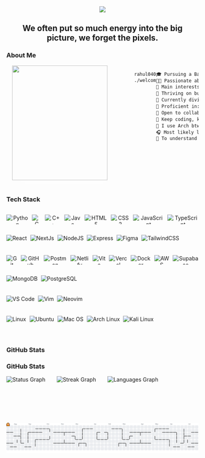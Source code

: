 <!-- Main Top PC GIF -->

<div style="display: flex; justify-content: center;">
    <img src="https://user-images.githubusercontent.com/74038190/225813708-98b745f2-7d22-48cf-9150-083f1b00d6c9.gif" height="auto" width="auto" />
</div>

<div align="center">

## We often put so much energy into the big picture, we forget the pixels.

</div>

<!-- About ME -->

### About Me

<div class="about-main" style="display: flex;">
    <div align="left" style="display: flex; margin: 0px 70px 0px 15px; box-shadow: 10px 10px 13px -3px rgba(255,255,255,0.5);" class="about-left">
        <img align="left" src="https://i.giphy.com/media/v1.Y2lkPTc5MGI3NjExcGQ1N2ltOXo5dWYxZ3RsZXp0Z2k4bXppNGJuZjFsdnd6eHFpc2JncSZlcD12MV9pbnRlcm5hbF9naWZfYnlfaWQmY3Q9Zw/2xu5zpSV3oqKcCSZ49/giphy.gif" height="300" width="250">
    </div>

```
rahul04032004@github:~$ ./welcome.sh
```

```markdown
🎓 Pursuing a Bachelor's in Computer Science
👨‍💻 Passionate about programming and exploring the world of technology.
🔎 Main interests: Web Development & Cyber Security
🔭 Thriving on building robust Backend Systems.
🌱 Currently diving into Cloud Computing and Next.js
🌟 Proficient in: Java, Python
💼 Open to collaboration on innovative Web development projects!
🚩 Keep coding, keep innovating! Let's build the future together!
🐧 I use Arch btw...
🎧 Most likely listening to a song right now
🔄 To understand recursion, you first need to understand recursion.
​​‎ ‎ ‎ ‎ ‎ ‎ ‎ ‎ ‎ 
```

  </div>
</div>

<br>

### Tech Stack

<div style="display: flex;">
  <div style="display: flex; flex-direction: column;">
    <!-- <b style="display: inline; font-size: 20px; margin-bottom: 0px;">Languages</b> -->
    <p align="center" style="display: flex; gap: 9px">
      <img src="https://ziadoua.github.io/m3-Markdown-Badges/badges/Python/python2.svg" alt="Python" height="25" />
      <img src="https://ziadoua.github.io/m3-Markdown-Badges/badges/C/c2.svg" alt="C" height="25" />
      <img src="https://ziadoua.github.io/m3-Markdown-Badges/badges/C++/c++2.svg" alt="C++" height="25" />
      <img src="https://ziadoua.github.io/m3-Markdown-Badges/badges/Java/java2.svg" alt="Java" height="25" />
      <img src="https://ziadoua.github.io/m3-Markdown-Badges/badges/HTML/html2.svg" alt="HTML5" height="25" />
      <img src="https://ziadoua.github.io/m3-Markdown-Badges/badges/CSS/css2.svg" alt="CSS3" height="25" />
      <img src="https://ziadoua.github.io/m3-Markdown-Badges/badges/Javascript/javascript2.svg" alt="JavaScript" height="25" />
      <img src="https://ziadoua.github.io/m3-Markdown-Badges/badges/TypeScript/typescript2.svg" alt="TypeScript" height="25" />
    </p>
    <!-- <b style="display: inline; font-size: 20px; margin-bottom: 0px;">Libraries</b> -->
    <p align="center" style="display: flex; gap: 9px">
      <img src="https://ziadoua.github.io/m3-Markdown-Badges/badges/React/react2.svg" alt="React" height="25" />
      <img src="https://ziadoua.github.io/m3-Markdown-Badges/badges/NextJS/nextjs2.svg" alt="NextJs" height="25" />
      <img src="https://ziadoua.github.io/m3-Markdown-Badges/badges/NodeJS/nodejs2.svg" alt="NodeJS" height="25" />
      <img src="https://ziadoua.github.io/m3-Markdown-Badges/badges/Express/express2.svg" alt="Express" height="25" />
      <img src="https://ziadoua.github.io/m3-Markdown-Badges/badges/Figma/figma2.svg" alt="Figma" height="25" />
      <img src="https://ziadoua.github.io/m3-Markdown-Badges/badges/TailwindCSS/tailwindcss2.svg" alt="TailwindCSS" height="25" />
    </p>
    <!-- <b style="display: inline; font-size: 20px; margin-bottom: 0px;">Tools</b> -->
    <p align="center" style="display: flex; gap: 9px">
      <!-- Version Control -->
      <img src="https://ziadoua.github.io/m3-Markdown-Badges/badges/Git/git2.svg" alt="Git" height="25" />
      <img src="https://ziadoua.github.io/m3-Markdown-Badges/badges/Github/github2.svg" alt="GitHub" height="25" />
      <!-- API Testing & Development -->
      <img src="https://ziadoua.github.io/m3-Markdown-Badges/badges/Postman/postman2.svg" alt="Postman" height="25" />
      <!-- Deployment & Hosting -->
      <img src="https://ziadoua.github.io/m3-Markdown-Badges/badges/Netlify/netlify2.svg" alt="Netlify" height="25" />
      <img src="https://ziadoua.github.io/m3-Markdown-Badges/badges/ViteJS/vitejs2.svg" alt="Vite" height="25" />
      <img src="https://ziadoua.github.io/m3-Markdown-Badges/badges/Vercel/vercel2.svg" alt="Vercel" height="25" />
      <!-- Containerization & Cloud Services -->
      <img src="https://ziadoua.github.io/m3-Markdown-Badges/badges/Docker/docker2.svg" alt="Docker" height="25" />
      <img src="https://ziadoua.github.io/m3-Markdown-Badges/badges/AWS/aws2.svg" alt="AWS" height="25" />
      <!-- Database & Authentication -->
      <img src="https://ziadoua.github.io/m3-Markdown-Badges/badges/Supabase/supabase2.svg" alt="Supabase" height="25" />
    </p>
        <!-- <b style="display: inline; font-size: 20px; margin-bottom: 0px;">Databases</b> -->
    <p align="center" style="display: flex; gap: 9px">
      <img src="https://ziadoua.github.io/m3-Markdown-Badges/badges/MongoDB/mongodb2.svg" alt="MongoDB" height="25" />
      <img src="https://ziadoua.github.io/m3-Markdown-Badges/badges/PostgreSQL/postgresql2.svg" alt="PostgreSQL" height="25" />
    </p>
    <!-- <b style="display: inline; font-size: 20px; margin-bottom: 0px;">IDEs / Text Editors</b> -->
    <p align="center" style="display: flex; gap: 9px">
      <img src="https://ziadoua.github.io/m3-Markdown-Badges/badges/VisualStudioCode/visualstudiocode2.svg" alt="VS Code" height="25" />
      <img src="https://ziadoua.github.io/m3-Markdown-Badges/badges/Vim/vim2.svg" alt="Vim" height="25" />
      <img src="https://ziadoua.github.io/m3-Markdown-Badges/badges/Neovim/neovim2.svg" alt="Neovim" height="25" />
    </p>
    <!-- <b style="display: inline; font-size: 20px; margin-bottom: 0px;">Workspace</b> -->
    <p align="center" style="display: flex; gap: 9px; flex-wrap: wrap;">
      <!-- <img src="https://ziadoua.github.io/m3-Markdown-Badges/badges/Windows/windows2.svg" alt="Windows 11" height="25" /> -->
      <img src="https://ziadoua.github.io/m3-Markdown-Badges/badges/Linux/linux2.svg" alt="Linux" height="25" />
      <img src="https://ziadoua.github.io/m3-Markdown-Badges/badges/Ubuntu/ubuntu2.svg" alt="Ubuntu" height="25" />
      <img src="https://ziadoua.github.io/m3-Markdown-Badges/badges/macOS/macos2.svg" alt="Mac OS" height="25" />
      <img src="https://ziadoua.github.io/m3-Markdown-Badges/badges/Arch/arch2.svg" alt="Arch Linux" height="25" />
      <img src="https://ziadoua.github.io/m3-Markdown-Badges/badges/KaliLinux/kalilinux2.svg" alt="Kali Linux" height="25" />
    </p>

  </div>
</div>

<br>

### GitHub Stats

### GitHub Stats

<div align="center" style="display: flex; gap: 30px; align-items: center">
  <img src="https://github-readme-stats.vercel.app/api?username=rahul04032004&hide_title=true&hide_border=false&theme=tokyonight&show_icons=true&count_private=true" height="105" alt="Status Graph" />
  <img src="https://streak-stats.demolab.com?user=rahul04032004&locale=en&mode=daily&theme=tokyonight&hide_border=false&border_radius=5" height="105" alt="Streak Graph" />
  <img src="https://github-readme-stats.vercel.app/api/top-langs?username=rahul04032004&locale=en&hide_title=true&layout=compact&card_width=320&langs_count=6&theme=tokyonight&hide_border=false&custom_title=Languages" height="105" alt="Languages Graph" />
</div>


<br>

<picture>
  <source media="(prefers-color-scheme: dark)" srcset="https://raw.githubusercontent.com/rahul04032004/rahul04032004/output/pacman-contribution-graph-dark.svg">
  <source media="(prefers-color-scheme: light)" srcset="https://raw.githubusercontent.com/rahul04032004/rahul04032004/output/pacman-contribution-graph.svg">
  <img alt="pacman contribution graph" src="https://raw.githubusercontent.com/rahul04032004/rahul04032004/output/pacman-contribution-graph.svg">
</picture>

###
